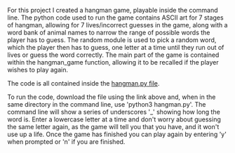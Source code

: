For this project I created a hangman game, playable inside the command line.
The python code used to run the game contains ASCII art for 7 stages of hangman, allowing for 7 lives/incorrect guesses in the game, along with a word bank of animal names to narrow the range of possible words the player has to guess.
The random module is used to pick a random word, which the player then has to guess, one letter at a time until they run out of lives or guess the word correctly.
The main part of the game is contained within the hangman_game function, allowing it to be recalled if the player wishes to play again.

The code is all contained inside the [hangman.py file](https://github.com/james-plw/sigma-prework/blob/main/capstone-project/hangman.py).

To run the code, download the file using the link above and, when in the same directory in the command line, use 'python3 hangman.py'.
The command line will show a series of underscores '_' showing how long the word is.
Enter a lowercase letter at a time and don't worry about guessing the same letter again, as the game will tell you that you have, and it won't use up a life.
Once the game has finished you can play again by entering 'y' when prompted or 'n' if you are finished.
